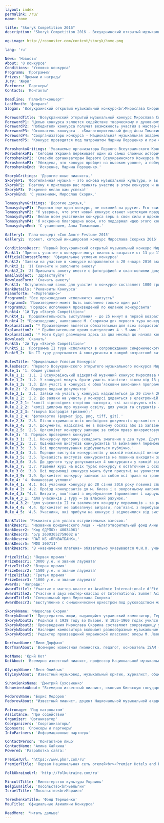 ```yaml
---
layout: index
permalink: /ru/
name: home

title: "Skoryk Competition 2016"
description: "Skoryk Competition 2016 - Всеукраинский открытый музыкальный конкурс Мирослава Скорика"

og-image: http://rooooster.com/content/skoryk/home.png

lang: 'ru'

News: 'Новости'
About: 'О конкурсе'
Conditions: 'Условия конкурса'
Programm: 'Программа'
Prizes: 'Премии и награды'
Jury: 'Жюри'
Partners: 'Партнеры'
Contacts: 'Контакты'

Deadline: 'Гала<br>концерт'
LastMonth: 'февраля'
Slogan: 'Всеукраинский открытый музыкальный конкурс<br>Мирослава Скорика'

ForewordTitle: 'Всеукраинский открытый музыкальный конкурс Мирослава Скорика - это первый в Украине конкурс на исполнение музыки всемирно известного композитора - Героя Украины, народного артиста Украины, лауреата Национальной премии Украины имени Тараса Шевченко Мирослава Скорика.'
ForewordP1: 'Целью конкурса является содействие творческому и духовному росту одаренных юных музыкантов, создание условий для реализации их творческого потенциала и профессиональной подготовки по современным мировым стандартам.'
ForewordP2: 'Победители конкурса получат возможность участия в мастер-классах известных музыкантов, а также выступать на концертных площадках Украины, в том числе в сопровождении оркестра под руководством Мирослава Скорика.'
ForewordP3: 'Основатель конкурса - «Благотворительный фонд Анны Томасишин», который реализовал ряд успешных художественных проектов, в том числе проведение фестиваля «CON AMORE».'
ForewordP4: 'Соорганизаторы конкурса - Национальная музыкальная академия Украины имени П. И. Чайковского и Национальный союз композиторов Украины.'
ForewordP5: 'Конкурс проводится под патронатом Марины Порошенко и при содействии Министерства культуры Украины.'

PoroshenkoGritings: 'Уважаемые организаторы Первого Всеукраинского Конкурса Мирослава Скорика,'
PoroshenkoP1: 'Сегодня Украина переживает один из самых сложных исторических периодов своего существования. Мы вынуждены отстаивать свою независимость, территориальную целостность, ценности и культуру. И очевидно, что без высокого уровня нравственности и духовности граждан невозможно построить сильную демократическое государство, духовно богатое и культурно развитое общество.'
PoroshenkoP2: 'Спасибо организаторам Первого Всеукраинского Конкурса Мирослава Скорика за прекрасную инициативу, которая призвана способствовать развитию музыкального искусства в Украине. Вы делаете важнейшую дело - ищете и поддерживаете юные таланты, а также - повышаете уровень культуры всего украинского народа.'
PoroshenkoP3: 'Убеждена, что конкурс пройдет на высоком уровне, а победу одерживают лучшие и талантливые юные украинцы! Со своей стороны готова оказать содействие и помощь в проведении Всеукраинского конкурса Мирослава Скорика.'
PoroshenkoEnd: 'Искренне, Марина Порошенко.'

SkorykGritings: 'Дорогие юные пианисты,'
SkorykP1: 'Фортепианная музыка - это основа музыкальной культуры, и вы к ней относитесь. Она является любимой для широкого круга музыкантов и любителей музыки. Такой она и для меня. И когда мне предложили предоставить мои фортепианные произведения для конкурса молодых пианистов, это стало для меня большим удовольствием.'
SkorykP2: 'Поэтому я приглашаю вас принять участие в этом конкурсе и надеюсь, что он обнаружит новые таланты и даст им путь в высоты фортепианного исполнительства.'
SkorykP3: 'Искренне желаю вам успеха!'
SkorykEnd: 'С уважением, Мирослав Скорик.'

TomasyshynGritings: 'Дорогие друзья,'
TomasyshynP1: 'Родился еще один конкурс, не похожий на другие. Его «визитной карточкой» и полем соревнований станет музыка выдающегося украинского композитора, нашего современника Мирослава Скорика. Светлый, жизнерадостный и креативный мир этой музыки каждом из конкурсантов открывает уникальную возможность глубже узнать нашу культуру и гармонично проявить свой талант.'
TomasyshynP2: "Я уверена, что этот новый конкурс станет настоящим праздником, объединит признанных в мире музыкантов и молодых исполнителей, их педагогов, родителей и просто искренних любителей музыки. Самым ярким и успешным конкурсантам он поможет расширить круг профессионального общения. Кроме призов они получат приглашение к участию в престижных и авторитетных международных мастер-классах."
TomasyshynP3: 'Желаю всем участникам конкурса веры в свои силы и вдохновение. Пусть гармония и красота музыки Мирослава Скорика вдохновят вас к новым творческих взлетов. Желаю всем вдохновения в работе во время конкурса и большого рвения к победе!'
TomasyshynP4: 'Я искренне благодарна всем, кто поддержал идею этого конкурса.'
TomasyshynEnd: 'С уважением, Анна Томасишин.'

Gallery1: 'Гала-концерт «Con Amore Festum» 2015'
Gallery2: 'проект, который инициировал конкурс Мирослава Скорика 2016'

ConditionsDescr: 'Первый Всеукраинский открытый музыкальный конкурс Мирослава Скорика состоится в Киеве<b>с 17 по 20 февраля 2016 года</b>'
Punkt1: 'Принять участие в конкурсе могут пианисты возрасте от 13 до 17 лет (I категория), 18-23 лет (II категория)'
OfficialContestTerms: 'Официальные условия конкурса'
Punkt2: 'Заявки на участие в конкурсе направляются в 20 января 2016 включительно'
Punkt2_1: '1) Скачайте и заполните анкету'
Punkt2_2: '2) Присылать анкету вместе с фотографией и скан-копиями документов на:'
EmailSubject: 'Здравствуйте'
DownloadForm: 'Скачать анкету'
Punkt3: 'Вступительный взнос для участия в конкурсе составляет 1000 гривен и должен быть внесен до 20 января 2016 включительно'
BankDetails: 'Реквизиты Конкурса'
Pianoforte: '«Фортепиано»'
Programm1: "Все произведения исполняются наизусть"
Programm2: 'Произведение может быть выполнено только один раз'
Programm3: 'Порядок исполнения произведений по желанию конкурсанта'
Punkt4: '1й Тур «Skoryk Competition»'
Punkt4_1: 'Продолжительность выступления - до 25 минут в первой возрастной категории, до 35 минут - во второй возрастной категории'
Punkt4_2: "Произведение, написанное М. Скориком для первого тура конкурса - является обязательным для всех возрастных категорий (ноты будут размещены на сайте конкурса за два месяца до начала его проведения)"
Explanation1: "* Произведение является обязательным для всех возрастов"
Explanation2: '* Приблизительное время выступления 4 ~ 5 мин.'
Explanation3: '* Ноты будут размещены здесь за два месяца до начала конкурса'
Download: 'Скачать'
Punkt5: '2й Тур «Skoryk Competition»'
Punkt5_1: 'Программа II тура исполняется в сопровождении симфонического оркестра'
Punkt5_2: 'Ко II туру допускаются 4 конкурсанты в каждой возрастной категории'

RulesTitle: 'Официальные Условия Конкурса'
RulesDescr: 'Первого Всеукраинского открытого музыкального конкурса Мирослава Скорика'
Rule_1: '1. Общие условия'
Rule_1_1: '1.1. І Всеукраїнський відкритий музичний конкурс Мирослава Скорика (далі – конкурс) відбудеться у місті Києві з 17 по 20 лютого 2016 року за номінацією "ФОРТЕПІАНО» у двох вікових категоріях.'
Rule_1_2: '1.2. У конкурсі можуть брати участь піаністи: віком від 13 до 17 років (І категорія), 18-23 років (ІІ категорія) (на момент проведення конкурсу) – учні та студенти музичних навчальних закладів, які згодні з умовами конкурсу.'
Rule_1_3: '1.3. Для участі в конкурсі є обов’язковим виконання програмних вимог.'
Rule_2: '2. Порядок подачи документов'
Rule_2_1: '2.1. Заявки на участь у конкурсі надсилаються до 20 січня 2016 року включно на офіційний е-mail конкурсу. Зразок заявки розміщено у розділі «Реєстрація».'
Rule_2_2: '2.2. До заявки на участь у конкурсі додаються в електронній формі:'
Rule_2_2_1: 'копії відповідних сторінок паспорта, які засвідчують вік і громадянство учасника, або свідоцтво про народження;'
Rule_2_2_2: 'копії диплома про музичну освіту, для учнів та студентів – довідка з місця навчання;'
Rule_2_2_3: 'творча біографія (резюме);'
Rule_2_2_4: 'фотокартка (формат jpg, png, tiff, git).'
Rule_2_3: '2.3. Після отримання всіх необхідних документів оргкомітет конкурсу, не пізніше ніж 1 лютого 2016 року, надсилає підтвердження про участь у конкурсі на контактну адресу, вказану кандидатом у заявці. У разі необхідності надсилає офіційне запрошення.'
Rule_2_4: '2.4. Документи, надіслані не в повному обсязі або із запізненням, не розглядаються.'
Rule_2_5: '2.5. Оргкомітет конкурсу залишає за собою право використовувати всі надіслані учасниками інформаційні матеріали і фотографії для надання їх ЗМІ.'
Rule_3: '3. Порядок проведения конкурса'
Rule_3_1: '3.1. Конкурсну програму складають змагання у два тури. Другий тур та заключний концерт переможців проводиться у супроводі симфонічного оркестру.'
Rule_3_2: '3.2. Оцінювання виступів конкурсантів та визначення переможців конкурсу здійснює журі, до складу якого запрошуються діячі музичного мистецтва України та зарубіжних країн.'
Rule_3_3: '3.3. Всі прослуховування відбуваються публічно.'
Rule_3_4: '3.4. Порядок виступів конкурсантів у кожній номінації визначається жеребкуванням перед першим туром і зберігається до кінця конкурсу.'
Rule_3_5: '3.5. Тривалість виступів конкурсантів не повинна виходити за межі дозволеного часу.'
Rule_3_6: '3.6. До другого туру допускаються 4 конкурсанти у кожній віковій категорії.'
Rule_3_7: '3.7. Рішення журі на всіх турах конкурсу є остаточним і оскарженню не підлягає.'
Rule_3_8: '3.8. Всі переможці конкурсу мають бути присутні на урочистому закритті конкурсу, а також зобов’язані безкоштовно виступити в заключному концерті переможців.'
Rule_3_9: '3.9. Оргкомітет конкурсу залишає за собою всі права на трансляцію по радіо, телебаченню та через Інтернет конкурсних прослуховувань і заключного концерту, їх аудіо- та відеозапис.'
Rule_4: '4. Финансовые условия'
Rule_4_1: '4.1. Всі учасники конкурсу до 20 січня 2016 року повинні сплатити вступний внесок у розмірі 1000 гривень на розрахунковий рахунок, який вказано у розділі «Реєстрація».<br>Без сплати вступного внеску учасник до конкурсних прослуховувань не допускається.<br>В разі відмови кандидата від участі в конкурсі вступний внесок йому не повертається.'
Rule_4_2: '4.2. Проїзд конкурсантів до м. Києва і в зворотньому напрямку здійснюється за власний рахунок.'
Rule_4_3: "4.3. Витрати, пов'язані з перебуванням (проживання і харчування), здійснюються таким чином:"
Rule_4_3_1: 'для учасників I туру – за власний рахунок;'
Rule_4_3_2: 'для учасників II та заключного концерту переможців – за рахунок конкурсу.'
Rule_4_4: '4.4. Оргкомітет не забезпечує витрати, пов’язані з перебуванням інших осіб, які супроводжують конкурсантів.'
Rule_4_5: '4.5. Учасники, які прибули на конкурс і відмовилися від виступу, а також учасники, які не пройшли на II тур, можуть залишатися до завершення конкурсу за власний рахунок.'

BankTitle: 'Реквизиты для уплаты вступительных взносов:'
BankDescr1: 'Название юридического лица - «Благотворительный фонд Анны Томасишин»'
BankDescr2: 'Код ЄДРПОУ: 40034061'
BankDescr3: 'р/р 26003052759602 в'
BankDescr4: 'ПАТ КБ «ПРИВАТБАНК»,'
BankDescr5: 'МФО 300711'
BankDescr6: 'В «назначении платежа» обязательно указываются Ф.И.О. участника и текст «вступительный взнос».'

PrizeTitle1: 'Первая премия'
PrizeDescr1: '3000 у.е. и звание лауреата'
PrizeTitle2: 'Вторая премия'
PrizeDescr2: '1500 у.е. и звание лауреата'
PrizeTitle3: 'Третья премия'
PrizeDescr3: '1000 у.е. и звание лауреата'
Awards: 'Награды:'
AwardTitle1: "Участие в мастер-классе от Académie Internationale d'Eté de Nice (Франция)"
AwardTitle2: 'Участие в двух мастер-классах от International Summer Academy of Music (Германия)'
AwardTitle3: 'Специальный приз Мирослава Скорика'
AwardDescr3: 'выступление с симфоническим оркестром под руководством маэстро в течении 2016 года'

SkorykName: 'Мирослав Скорик'
SkorykAbout1: 'Председатель жюри, выдающийся украинский композитор, Герой Украины, полный кавалер орденов "За заслуги", народный артист Украины, лауреат Национальной премии Украины имени Тараса Шевченко, художественный руководитель Национального академического театра оперы и балета Украины имени Т. Г. Шевченко, член-корреспондент Академии искусств Украины, профессор, кандидат искусствоведения, заведующий кафедрой истории украинской музыки в Национальной музыкальной академии Украины имени П. И. Чайковского, заведующий кафедрой композиции Львовской национальной музыкальной академии имени Николая Лысенко, председатель Львовского отделения Союза композиторов Украины, почетный председатель Национального союза композиторов Украины, художественный руководитель фестиваля «Киев Мюзик Фест».'
SkorykAbout2: 'Родился в 1938 году во Львове. В 1955-1960 годах учился в Львовской государственной консерватории имени Н. В. Лысенко, окончил аспирантуру при Московской консерватории имени П. И. Чайковского под руководством Дмитрия Кабалевского. С 1966 гг. До конца 1980-х гг. Преподавал композицию в Киевской консерватории: в его классе учились Евгений Станкович, Иван Карабиц, Освальдас Балакаускас, Олег Кива, Владимир Зубицкий, Виктор Степурко, Анна Гаврилец, Александр Козаренко и много других известных в Украине композиторов. Долгое время работал в США и Австралии. В конце 1990-х вернулся в Украину.'
SkorykAbout3: 'Произведения Мирослава Скорика составляют сокровищницу украинской музыки, популярны не только в Украине, но и за ее пределами, их постоянно выполняют ведущие музыканты в странах СНГ, в Германии, Франции, Австрии, Нидерландах, Болгарии, Чехии, Словакии, Польши, Великобритании, США, Канаде и Австралии. Часто выступает как дирижер и пианист с исполнением собственных произведений.'
SkorykAbout4: 'Наследие композитора включает разнообразные музыкальные жанры: оперу "Моисей", балеты "Каменщики", "Возвращение Баттерфляй", "Каприсы"; инструментальные концерты (для оркестра, для виолончели с оркестром, три фортепианные и девять скрипичных концертов, альтовые концерт) произведения для симфонического и камерного оркестра; разнообразные ансамбли, фортепианные композиции, в частности, семь партит для разных инструментальных составов; вокальные, эстрадные и джазовые опусы; музыку к театральным спектаклям, кинофильмам и мультфильмам. Плодотворной оказалась сотрудничество Мирослава Скорика с известными режиссерами (в частности, с С. Параджановым в культовом фильме «Тени забытых предков»).'
SkorykAbout5: 'Редактор произведений украинской классики: оперы М. Леонтовича «На русалок», А. Вахнянина "Купало", Д. Сочинского "Роксолана". Создал новую редакцию и оркестровку оперы Н. Лысенко "Наталка-Полтавка", С. Гулака-Артемовского "Запорожец за Дунаем".'

DorfmanName: 'Лили Дорфман'
DorfmanAbout: 'Всемирно известная пианистка, педагог, основатель ISAM (International Summer Academy of Music). Магистерскую степень по музыке получила в Российской академии музыки имени Гнесиных (г.. Москва) у профессора Арнольда Каплана, является последовательницей фортепианной школы Александра Гольденвейзера. Училась с Александром Йохелесом и Генрихом Нейгаузом, участвовала в их мастер-классах. С переездом в Израиль 1973 Лилия Дорфман преподавала в Иерусалимской музыкальной консерватории и в Гиватаимський музыкальной консерватории. Сегодня работает преподавателем фортепианной и камерной музыки на факультете музыкальной школы Buchman-Mehta в университете Тель-Авива. С 2009 г.. Является преподавателем международных мастер-классов в Зальцбургском консерватории «Моцартеум», проводит многочисленные мастер-классы. Многие ее студентов работают преподавателями фортепианных факультетов музыкальных академий во всем мире, являются победителями международных и национальных фортепианных конкурсов, учатся в музыкальных академиях Израиля, России, Германии, Великобритании, США, являются стипендиатами Американо-Израильского Культурного Фонда.'

KotName: 'Юрий Кот'
KotAbout: 'Всемирно известный пианист, профессор Национальной музыкальной академии Украины имени П. И. Чайковского, заслуженный артист Украины, лауреат премии имени Льва. Окончил Киевскую государственную консерваторию имени П. И. Чайковского и ассистентуру-стажировку по классу профессора Валерия Козлова. Лауреат национальных и международных конкурсов, в том числе: лауреат Национального конкурса пианистов имени Николая Лысенко в Киеве (1988 г..) лауреат первого Международного конкурса пианистов имени С. Прокофьева в Санкт-Петербурге (Россия, 1992 г..) в составе фортепианного дуэта с Ириной Алексейчук - лауреат первого Международного конкурса исполнителей камерной музыки «Золотая осень» в Хмельницком (1993.) победитель 45-го Международного конкурса фортепианных дуэтов ARD в Мюнхене (Германия, 1996г.); лауреат 6-го Международного конкурса фортепианных дуэтов Murray Dranoff в Майами (США, 1997г.). Много гастролирует в Украине, Польше, Словакии, балканских странах, Японии, Германии, Италии, Франции, Испании, Португалии, США, России, Казахстане, Азербайджане как солист и в составе фортепианного дуэта с Ириной Алексейчук. Член жюри и председатель многочисленных конкурсов в Украине и за ее пределами.'

OlyinykName: 'Леся Олийнык'
OlyinykAbout: 'Известный музыковед, музыкальный критик, журналист, общественный деятель. Проректор Национальной музыкальной академии Украины имени П. И. Чайковского, секретарь правления Национального союза композиторов Украины по международным связям; Генеральный секретарь Национального комитета Международной Музыкальной Совета (ICM), член Национального комитета Украины по делам ЮНЕСКО, генеральный представитель Украины Международной художественной асциации AIDA (Монако). Особенно большую работу проводит в области международной культурной деятельности: совместно с посольствами организовала и провела более 70 концертных презентаций «Музыкальные диалоги», является соучредителем Украинской секции Международного общества современной музыки (ISCM). Леся Олейник представляла Украину на фестивалях, конкурсах и научных конференциях в Германии, Швейцарии, Польши, Бельгии, Франции, Швеции, Великобритании. Значительную популярность получили основаны и организованные ею авторские циклы «Киевские сезоны»; филармонические концертные циклы «Музыкальная культура Европы» и «Забытые страницы». Леся Олейник является автором монографий, разделов в «Истории украинской музыки» в 6-ти томах, более 100 статей в научных отечественных и зарубежных сборниках, также автором более 400 публикаций в СМИ. Как музыкальный обозреватель радио «Свобода» провела более 700 передач и прямых эфиров, является постоянным участником прямых эфиров по проблемам украинской музыкальной культуры Национальной телерадиокомпании Украины. Награждена Почетной грамотой Киевской городской госадминистрации, Орденом Святой Великомученицы Варвары Украинской Православной Церкви.'

SuhovienkoName: 'Дмитрий Суховиенко'
SuhovienkoAbout: "Всемирно известный пианист, окончил Киевскую государственную консерваторию имени П.И. Чайковского по классу профессора Всеволода Воробьева. Получил стипендию Иегуди Менухина для обучения в Швейцарии. Участник мастер-классов с Паулем Бадура-Шкодой, Барри Дугласом, Дмитрием Башкировым, Филиппом антре, Абдель Рахман Эль-Баша и др. Лауреат международных конкурсов пианистов «Rovere d'Oro» в Италии и «Клара Шуман» в Германии. Записал 5 альбомов с произведениями Шопена, М. Колессы, С. Прокофьева, Ф. Листа, Ф. Шуберта, Рахманинова, Р. Шумана, И. Брамса и М. Мусоргского. Дмитрий Суховиенко является Артистическим директором серии концертов в Европейском парламенте в Брюсселе и Музыкальным директором международной ассоциации A.I.D.A."

FedorovName: 'Борис Федоров'
FedorovAbout: "Известный пианист, доцент Национальной музыкальной академии имени П. И. Чайковского. Окончил с отличием Московскую государственную консерваторию имени П. И. Чайковского и ассистентуру-стажировку под руководством профессора Глеба Аксельрода. Лауреат и дипломант международных конкурсов в Риме (1995), Сенигалии (1994, Италия), Порто (1993, Португалия) Gran Prix Всеукраинского фестиваля памяти Регины и Владимира Горовица в Киеве (1995). Концертирует как в Украине, так и за рубежом - в Италии, США, Нидерландах (где дважды выступал в Amsterdam Concertgebouw). Имеет большое количество записей в фонде национальной телерадиокомпании Украины. Его ученики более 60 раз становились победителями международных конкурсов, многие из них имеют успешную концертную карьеру. Борис Федоров автор научных статей и член жюри национальных и международных конкурсов. Художественный руководитель музыкальных проектов, среди которых - праздничный концерт молодых украинских и грузинских пианистов, посвященный Дню независимости Грузии в Киеве (2008); фестиваль «Свет музыки в Полтаве» (2004); концерты молодых исполнителей и мастер-классы в городах Украины."

Patronage: 'Под патронатом'
Assistance: 'При содействии'
Organizer: 'Организатор'
Coorganizers: 'Соорганизаторы'
Sponsors: 'Спонсоры и партнеры'
InfoPartners: 'Информационные партнеры'

ContactPerson: 'Контактное лицо'
ContactName: 'Алина Хайкина'
Powered: 'Разработка сайта:'

PremierUrl: 'https://www.phnr.com/ru'
PremierTitle: 'Первая Национальная сеть отелей<br>«Premier Hotels and Resorts»'

FolkUkraineUrl: 'http://folkukraine.com/ru'

MincultTitle: 'Министерство культуры Украины'
BelgiumTitle: 'Посольство<br>Бельгии'
IsraelTitle: 'Посольство<br>Израиля'

TereshenkoTitle: 'Фонд Терещенко'
MauTitle: 'Официальные Авиалини Конкурса'

ReadMore: 'Читать дальше'
---
```

